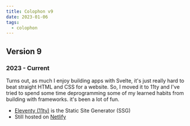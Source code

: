 ```yaml
---
title: Colophon v9
date: 2023-01-06
tags:
  - colophon
---
```


## Version 9

### 2023 - Current

Turns out, as much I enjoy building apps with Svelte, it's just really hard to beat straight HTML and CSS for a website. So, I moved it to 11ty and I've tried to spend some time deprogramming some of my learned habits from building with frameworks. it's been a lot of fun.

- [Eleventy (11ty)](https://www.11ty.dev) is the Static Site Generator (SSG)
- Still hosted on [Netlify](https://www.netlify.com/)
